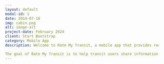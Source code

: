 ```yaml
---
layout: default
modal-id: 1
date: 2014-07-18
img: cabin.png
alt: image-alt
project-date: February 2024
client: Start Bootstrap
category: Mobile App
description: Welcome to Rate My Transit, a mobile app that provides real time updates on travel conditions from the local transit community. 

The goal of Rate My Transit is to help transit users share information with each other and to make public transit more accessible and enjoyable for all riders.
---
```


